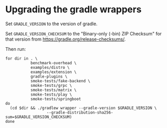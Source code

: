 # Upgrading the gradle wrappers

Set `GRADLE_VERSION` to the version of gradle.

Set `GRADLE_VERSION_CHECKSUM` to the "Binary-only (-bin) ZIP Checksum" for that version from https://gradle.org/release-checksums/.

Then run:

```
for dir in . \
           benchmark-overhead \
           examples/distro \
           examples/extension \
           gradle-plugins \
           smoke-tests/fake-backend \
           smoke-tests/grpc \
           smoke-tests/matrix \
           smoke-tests/play \
           smoke-tests/springboot
do
  (cd $dir && ./gradlew wrapper --gradle-version $GRADLE_VERSION \
                  --gradle-distribution-sha256-sum=$GRADLE_VERSION_CHECKSUM)
done
```

